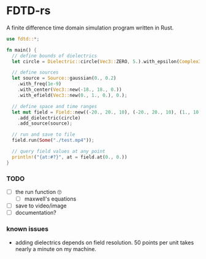# FDTD-rs

A finite difference time domain simulation program written in Rust.

```rs
use fdtd::*;

fn main() {
  // define bounds of dielectrics
  let circle = Dielectric::circle(Vec3::ZERO, 5.).with_epsilon(Complex32::new(1.33, 0.));

  // define sources
  let source = Source::gaussian(0., 0.2)
    .with_freq(1e-9)
    .with_center(Vec3::new(-18., 18., 0.))
    .with_efield(Vec3::new(0., 1., 0.), 0.);

  // define space and time ranges
  let mut field = Field::new((-20., 20., 10), (-20., 20., 10), (1., 10))
    .add_dielectric(circle)
    .add_source(source);

  // run and save to file
  field.run(Some("./test.mp4"));

  // query field values at any point
  println!("{at:#?}", at = field.at(0., 0.))
}
```

### TODO

- [ ] the run function 🙄
    - [ ] maxwell's equations
- [ ] save to video/image
- [ ] documentation?

### known issues

- adding dielectrics depends on field resolution. 50 points per unit takes
  nearly a minute on my machine.
